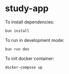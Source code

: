 # study-app

To install dependencies:

```bash
bun install
```

To run in development mode:

```bash
bun run dev
```

To init docker container:

```bash
docker-compose up
```